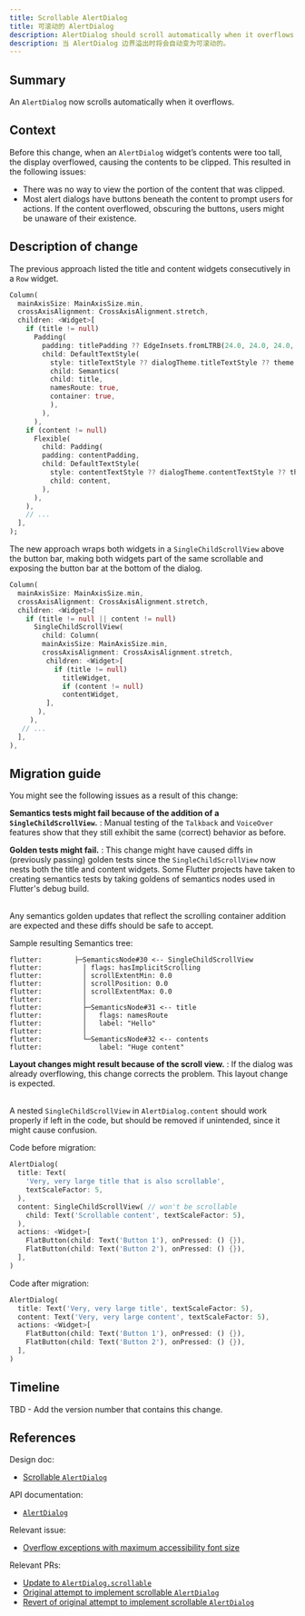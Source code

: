 ```yaml
---
title: Scrollable AlertDialog
title: 可滚动的 AlertDialog
description: AlertDialog should scroll automatically when it overflows.
description: 当 AlertDialog 边界溢出时将会自动变为可滚动的。
---
```


## Summary

An `AlertDialog` now scrolls automatically when it overflows.

## Context

Before this change,
when an `AlertDialog` widget’s contents were too tall,
the display overflowed, causing the contents to be clipped.
This resulted in the following issues:

* There was no way to view the portion of the content that was clipped.
* Most alert dialogs have buttons beneath the content to prompt users for
  actions. If the content overflowed, obscuring the buttons,
  users might be unaware of their existence.

## Description of change

The previous approach listed the title and content
widgets consecutively in a `Row` widget.

<!-- skip -->
```dart
Column(
  mainAxisSize: MainAxisSize.min,
  crossAxisAlignment: CrossAxisAlignment.stretch,
  children: <Widget>[
    if (title != null)
      Padding(
        padding: titlePadding ?? EdgeInsets.fromLTRB(24.0, 24.0, 24.0, content == null ? 20.0 : 0.0),
        child: DefaultTextStyle(
          style: titleTextStyle ?? dialogTheme.titleTextStyle ?? theme.textTheme.title,
          child: Semantics(
          child: title,
          namesRoute: true,
          container: true,
          ),
        ),
      ),
    if (content != null)
      Flexible(
        child: Padding(
        padding: contentPadding,
        child: DefaultTextStyle(
          style: contentTextStyle ?? dialogTheme.contentTextStyle ?? theme.textTheme.subhead,
          child: content,
        ),
      ),
    ),
    // ...
  ],
);
```

The new approach wraps both widgets in a
`SingleChildScrollView` above the button bar,
making both widgets part of the same scrollable
and exposing the button bar at the bottom of the dialog.

<!-- skip -->
```dart
Column(
  mainAxisSize: MainAxisSize.min,
  crossAxisAlignment: CrossAxisAlignment.stretch,
  children: <Widget>[
    if (title != null || content != null)
      SingleChildScrollView(
        child: Column(
        mainAxisSize: MainAxisSize.min,
        crossAxisAlignment: CrossAxisAlignment.stretch,
         children: <Widget>[
           if (title != null)
             titleWidget,
             if (content != null)
             contentWidget,
         ],
       ),
     ),
   // ...
  ],
),
```

## Migration guide

You might see the following issues as a result of this change:

**Semantics tests might fail because of the addition of a `SingleChildScrollView`.**
: Manual testing of the `Talkback` and `VoiceOver` features
  show that they still exhibit the same (correct)
  behavior as before.

**Golden tests might fail.**
: This change might have caused diffs in (previously passing)
  golden tests since the `SingleChildScrollView` now nests both the
  title and content widgets.
  Some Flutter projects have taken to creating semantics tests
  by taking goldens of semantics nodes used in Flutter's debug build.

  <br>Any semantics golden updates that reflect the scrolling
  container addition are expected and these diffs should be safe to accept.

  Sample resulting Semantics tree:

```
flutter:        ├─SemanticsNode#30 <-- SingleChildScrollView
flutter:          │ flags: hasImplicitScrolling
flutter:          │ scrollExtentMin: 0.0
flutter:          │ scrollPosition: 0.0
flutter:          │ scrollExtentMax: 0.0
flutter:          │
flutter:          ├─SemanticsNode#31 <-- title
flutter:          │   flags: namesRoute
flutter:          │   label: "Hello"
flutter:          │
flutter:          └─SemanticsNode#32 <-- contents
flutter:              label: "Huge content"
```

**Layout changes might result because of the scroll view.**
: If the dialog was already overflowing,
  this change corrects the problem.
  This layout change is expected.

  <br>A nested `SingleChildScrollView` in `AlertDialog.content`
  should work properly if left in the code,
  but should be removed if unintended, since
  it might cause confusion.

Code before migration:

<!-- skip -->
```dart
AlertDialog(
  title: Text(
    'Very, very large title that is also scrollable',
    textScaleFactor: 5,
  ),
  content: SingleChildScrollView( // won't be scrollable
    child: Text('Scrollable content', textScaleFactor: 5),
  ),
  actions: <Widget>[
    FlatButton(child: Text('Button 1'), onPressed: () {}),
    FlatButton(child: Text('Button 2'), onPressed: () {}),
  ],
)
```

Code after migration:

<!-- skip -->
```dart
AlertDialog(
  title: Text('Very, very large title', textScaleFactor: 5),
  content: Text('Very, very large content', textScaleFactor: 5),
  actions: <Widget>[
    FlatButton(child: Text('Button 1'), onPressed: () {}),
    FlatButton(child: Text('Button 2'), onPressed: () {}),
  ],
)
```

## Timeline

TBD - Add the version number that contains this change.

## References

Design doc:
* [Scrollable `AlertDialog`][]

API documentation:
* [`AlertDialog`][]

Relevant issue:
* [Overflow exceptions with maximum accessibility font size][]

Relevant PRs:
* [Update to `AlertDialog.scrollable`][]
* [Original attempt to implement scrollable `AlertDialog`][]
* [Revert of original attempt to implement scrollable `AlertDialog`][]


[`AlertDialog`]: {{site.api}}/flutter/material/AlertDialog-class.html
[Original attempt to implement scrollable `AlertDialog`]: {{site.github}}/flutter/flutter/pull/43226
[Overflow exceptions with maximum accessibility font size]: {{site.github}}/flutter/flutter/issues/42696
[Revert of original attempt to implement scrollable `AlertDialog`]: {{site.github}}/flutter/flutter/pull/44003
[Scrollable `AlertDialog`]: /go/scrollable-alert-dialog
[Update to `AlertDialog.scrollable`]: {{site.github}}/flutter/flutter/pull/45079
